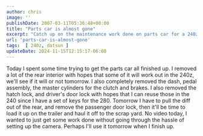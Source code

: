 ```yaml
---
author: chris
image: ''
publishDate: 2007-03-11T05:36:48+00:00
title: "Parts car is almost gone"
excerpt: "Catch up on the maintenance work done on parts car for a 240z, including interior removal and lock replacement. No video today, just progress details."
url: 'parts-car-is-almost-gone'
tags:  [ 240z, datsun ] 
updateDate: 2024-11-15T12:15:17-06:00
---
```


Today I spent some time trying to get the parts car all finished up. I removed a lot of the rear interior with hopes that some of it will work out in the 240z, we'll see if it will or not tomorrow.
I also completely removed the dash, pedal assembly, the master cylinders for the clutch and brakes. I also removed the hatch lock, and driver's door lock with hopes that I can reuse those in the 240 since I have a set of keys for the 280. Tomorrow I have to pull the diff out of the rear, and remove the passenger door lock, then it'll be time to load it up on the trailer and haul it off to the scrap yard. 
No video today, I wanted to just get some work done without going through the hassle of setting up the camera. Perhaps I'll use it tomorrow when I finish up.
